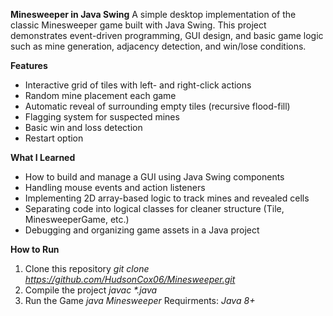 **Minesweeper in Java Swing**
A simple desktop implementation of the classic Minesweeper game built with Java Swing.
This project demonstrates event-driven programming, GUI design, and basic game logic such as mine generation, adjacency detection, and win/lose conditions.

**Features**
- Interactive grid of tiles with left- and right-click actions
- Random mine placement each game
- Automatic reveal of surrounding empty tiles (recursive flood-fill)
- Flagging system for suspected mines
- Basic win and loss detection
- Restart option

**What I Learned**
- How to build and manage a GUI using Java Swing components
- Handling mouse events and action listeners
- Implementing 2D array-based logic to track mines and revealed cells
- Separating code into logical classes for cleaner structure (Tile, MinesweeperGame, etc.)
- Debugging and organizing game assets in a Java project

**How to Run**
1. Clone this repository
  _git clone https://github.com/HudsonCox06/Minesweeper.git_
2. Compile the project
   _javac *.java_
3. Run the Game
   _java Minesweeper_
Requirments: _Java 8+_
